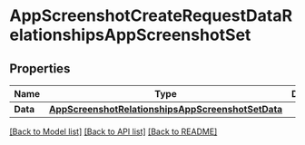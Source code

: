 # AppScreenshotCreateRequestDataRelationshipsAppScreenshotSet

## Properties

Name | Type | Description | Notes
------------ | ------------- | ------------- | -------------
**Data** | [**AppScreenshotRelationshipsAppScreenshotSetData**](AppScreenshot_relationships_appScreenshotSet_data.md) |  | 

[[Back to Model list]](../README.md#documentation-for-models) [[Back to API list]](../README.md#documentation-for-api-endpoints) [[Back to README]](../README.md)


